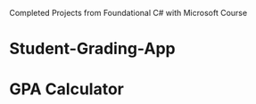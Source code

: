 Completed Projects from Foundational C# with Microsoft Course

# Student-Grading-App
# GPA Calculator
